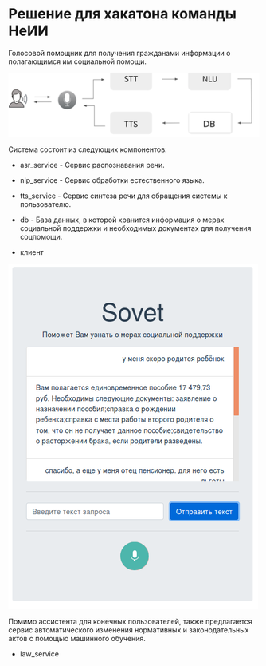 # Решение для хакатона команды НеИИ

Голосовой помощник для получения гражданами информации о полагающимся им социальной помощи.

![](scheme.png)

Система состоит из следующих компонентов:

- asr_service - Сервис распознавания речи.

- nlp_service - Сервис обработки естественного языка.

- tts_service - Сервис синтеза речи для обращения системы к пользователю.

- db - База данных, в которой хранится информация о мерах социальной поддержки и необходимых документах для получения соцпомощи.

- клиент

![](frontend_prototype.png)

Помимо ассистента для конечных пользователей, также предлагается сервис автоматического изменения нормативных и законодательных актов с помощью машинного обучения.

- law_service
